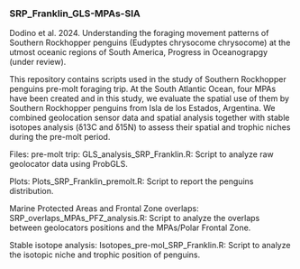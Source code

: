 ### SRP_Franklin_GLS-MPAs-SIA
Dodino et al. 2024. Understanding the foraging movement patterns of Southern Rockhopper penguins (Eudyptes chrysocome chrysocome) at the utmost oceanic regions of South America, Progress in Oceanograpgy (under review).

This repository contains scripts used in the study of Southern Rockhopper penguins pre-molt foraging trip. 
At the South Atlantic Ocean, four MPAs have been created and in this study, we evaluate the spatial use of them by Southern Rockhopper penguins from Isla de los Estados, Argentina. We combined geolocation sensor data and spatial analysis together with stable isotopes analysis (δ13C and δ15N) to assess their spatial and trophic niches during the pre-molt period.

Files:
pre-molt trip: GLS_analysis_SRP_Franklin.R: Script to analyze raw geolocator data using ProbGLS.

Plots: Plots_SRP_Franklin_premolt.R: Script to report the penguins distribution.

Marine Protected Areas and Frontal Zone overlaps: SRP_overlaps_MPAs_PFZ_analysis.R: Script to analyze the overlaps between geolocators positions and the MPAs/Polar Frontal Zone.

Stable isotope analysis: Isotopes_pre-mol_SRP_Franklin.R: Script to analyze the isotopic niche and trophic position of penguins. 

